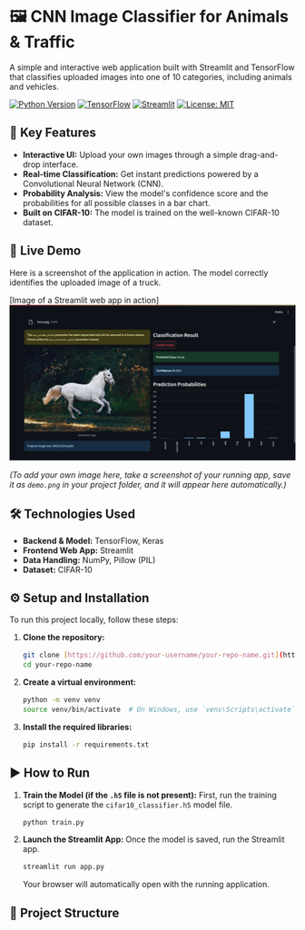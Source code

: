 # 🖼️ CNN Image Classifier for Animals & Traffic

A simple and interactive web application built with Streamlit and TensorFlow that classifies uploaded images into one of 10 categories, including animals and vehicles.

[![Python Version](https://img.shields.io/badge/Python-3.10-blue.svg)](https://www.python.org/)
[![TensorFlow](https://img.shields.io/badge/TensorFlow-2.x-orange.svg)](https://www.tensorflow.org/)
[![Streamlit](https://img.shields.io/badge/Streamlit-1.x-red.svg)](https://streamlit.io/)
[![License: MIT](https://img.shields.io/badge/License-MIT-yellow.svg)](https://opensource.org/licenses/MIT)

## 🌟 Key Features

-   **Interactive UI:** Upload your own images through a simple drag-and-drop interface.
-   **Real-time Classification:** Get instant predictions powered by a Convolutional Neural Network (CNN).
-   **Probability Analysis:** View the model's confidence score and the probabilities for all possible classes in a bar chart.
-   **Built on CIFAR-10:** The model is trained on the well-known CIFAR-10 dataset.

## 🚀 Live Demo

Here is a screenshot of the application in action. The model correctly identifies the uploaded image of a truck.

[Image of a Streamlit web app in action]
![Streamlit App Demo](demo.png)

*(To add your own image here, take a screenshot of your running app, save it as `demo.png` in your project folder, and it will appear here automatically.)*

## 🛠️ Technologies Used

-   **Backend & Model:** TensorFlow, Keras
-   **Frontend Web App:** Streamlit
-   **Data Handling:** NumPy, Pillow (PIL)
-   **Dataset:** CIFAR-10

## ⚙️ Setup and Installation

To run this project locally, follow these steps:

1.  **Clone the repository:**
    ```bash
    git clone [https://github.com/your-username/your-repo-name.git](https://github.com/your-username/your-repo-name.git)
    cd your-repo-name
    ```

2.  **Create a virtual environment:**
    ```bash
    python -m venv venv
    source venv/bin/activate  # On Windows, use `venv\Scripts\activate`
    ```

3.  **Install the required libraries:**
    ```bash
    pip install -r requirements.txt
    ```

## ▶️ How to Run

1.  **Train the Model (if the `.h5` file is not present):**
    First, run the training script to generate the `cifar10_classifier.h5` model file.
    ```bash
    python train.py
    ```

2.  **Launch the Streamlit App:**
    Once the model is saved, run the Streamlit app.
    ```bash
    streamlit run app.py
    ```
    Your browser will automatically open with the running application.

## 📁 Project Structure